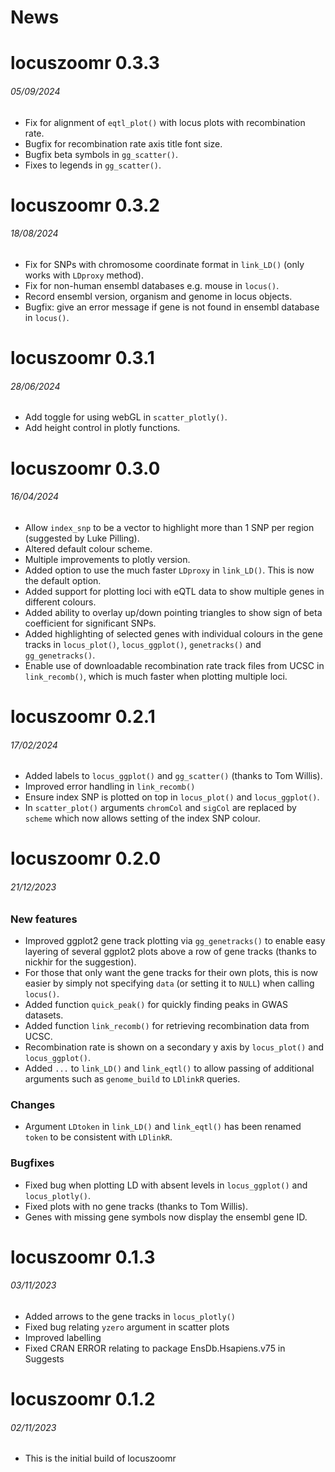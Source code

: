 News
=====

# locuszoomr 0.3.3
###### 05/09/2024

* Fix for alignment of `eqtl_plot()` with locus plots with recombination rate.
* Bugfix for recombination rate axis title font size.
* Bugfix beta symbols in `gg_scatter()`.
* Fixes to legends in `gg_scatter()`.

# locuszoomr 0.3.2
###### 18/08/2024

* Fix for SNPs with chromosome coordinate format in `link_LD()` (only works with 
`LDproxy` method).
* Fix for non-human ensembl databases e.g. mouse in `locus()`.
* Record ensembl version, organism and genome in locus objects.
* Bugfix: give an error message if gene is not found in ensembl database in 
`locus()`.

# locuszoomr 0.3.1
###### 28/06/2024

* Add toggle for using webGL in `scatter_plotly()`.
* Add height control in plotly functions.

# locuszoomr 0.3.0
###### 16/04/2024

* Allow `index_snp` to be a vector to highlight more than 1 SNP per region 
(suggested by Luke Pilling).
* Altered default colour scheme.
* Multiple improvements to plotly version.
* Added option to use the much faster `LDproxy` in `link_LD()`. This is now the
default option.
* Added support for plotting loci with eQTL data to show multiple genes in 
different colours.
* Added ability to overlay up/down pointing triangles to show sign of beta 
coefficient for significant SNPs.
* Added highlighting of selected genes with individual colours in the gene 
tracks in `locus_plot()`, `locus_ggplot()`, `genetracks()` and 
`gg_genetracks()`.
* Enable use of downloadable recombination rate track files from UCSC in 
`link_recomb()`, which is much faster when plotting multiple loci.

# locuszoomr 0.2.1
###### 17/02/2024

* Added labels to `locus_ggplot()` and `gg_scatter()` (thanks to Tom Willis).
* Improved error handling in `link_recomb()`
* Ensure index SNP is plotted on top in `locus_plot()` and `locus_ggplot()`.
* In `scatter_plot()` arguments `chromCol` and `sigCol` are replaced by `scheme` 
which now allows setting of the index SNP colour.

# locuszoomr 0.2.0
###### 21/12/2023

### New features
* Improved ggplot2 gene track plotting via `gg_genetracks()` to enable easy 
layering of several ggplot2 plots above a row of gene tracks (thanks to nickhir 
for the suggestion).
* For those that only want the gene tracks for their own plots, this is now 
easier by simply not specifying `data` (or setting it to `NULL`) when calling 
`locus()`.
* Added function `quick_peak()` for quickly finding peaks in GWAS datasets.
* Added function `link_recomb()` for retrieving recombination data from UCSC.
* Recombination rate is shown on a secondary y axis by `locus_plot()` and 
`locus_ggplot()`.
* Added `...` to `link_LD()` and `link_eqtl()` to allow passing of additional 
arguments such as `genome_build` to `LDlinkR` queries.

### Changes
* Argument `LDtoken` in `link_LD()` and `link_eqtl()` has been renamed `token` 
to be consistent with `LDlinkR`.

### Bugfixes
* Fixed bug when plotting LD with absent levels in `locus_ggplot()` and 
`locus_plotly()`.
* Fixed plots with no gene tracks (thanks to Tom Willis).
* Genes with missing gene symbols now display the ensembl gene ID.

# locuszoomr 0.1.3
###### 03/11/2023

* Added arrows to the gene tracks in `locus_plotly()`
* Fixed bug relating `yzero` argument in scatter plots
* Improved labelling
* Fixed CRAN ERROR relating to package EnsDb.Hsapiens.v75 in Suggests

# locuszoomr 0.1.2
###### 02/11/2023

* This is the initial build of locuszoomr
